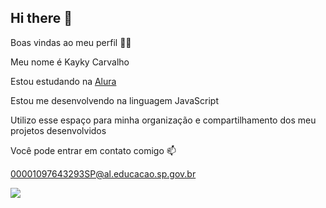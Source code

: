 ## Hi there 👋

Boas vindas ao meu perfil 💙💙

Meu nome é Kayky Carvalho

Estou estudando na [Alura](www.alura.com.br)

Estou me desenvolvendo na linguagem JavaScript

Utilizo esse espaço para minha organização e compartilhamento dos meu projetos desenvolvidos

Você pode entrar em contato comigo 📫

00001097643293SP@al.educacao.sp.gov.br

![](https://th.bing.com/th/id/R.cc1ae739c45a430a44c51801c51ffeb6?rik=6mNkEyn2al9%2fFg&pid=ImgRaw&r=0)

